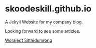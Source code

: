 # skoodeskill.github.io

A Jekyll Website for my company blog.

Looking forward to see some articles.

[Worajedt Sitthidumrong](mailto:sjedt@3ddaily.com)
